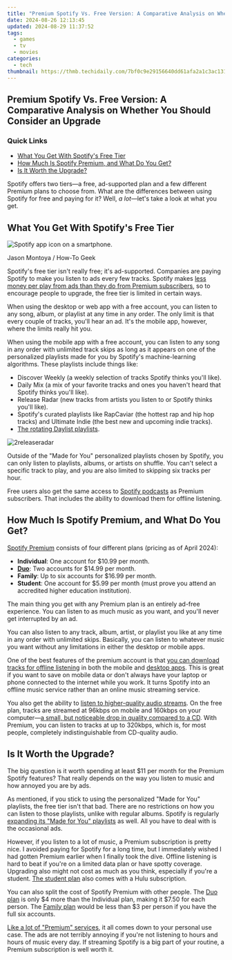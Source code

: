 ```yaml
---
title: "Premium Spotify Vs. Free Version: A Comparative Analysis on Whether You Should Consider an Upgrade"
date: 2024-08-26 12:13:45
updated: 2024-08-29 11:37:52
tags:
  - games
  - tv
  - movies
categories:
  - tech
thumbnail: https://thmb.techidaily.com/7bf0c9e29156640dd61afa2a1c3ac131876c62be46882c79429b4da00cd9e9ec.jpg
---
```


## Premium Spotify Vs. Free Version: A Comparative Analysis on Whether You Should Consider an Upgrade

### Quick Links

* [What You Get With Spotify's Free Tier](https://some-knowledge.techidaily.com/in-2024-from-shoot-to-screen-mastering-360-degree-video-edits-using-premiere-pro/)
* [How Much Is Spotify Premium, and What Do You Get?](https://hardware-reviews.techidaily.com/thrilling-benchmarks-of-the-first-edition-ddr5-7200-corsair-dominator-titanium-unleashing-ultra-high-performance-with-dual-24gb-modules/)
* [Is It Worth the Upgrade?](https://extra-lessons.techidaily.com/updated-comparative-analysis-of-best-win-driven-art-tools/)

 Spotify offers two tiers—a free, ad-supported plan and a few different Premium plans to choose from. What are the differences between using Spotify for free and paying for it? Well, _a lot_—let's take a look at what you get.

##  What You Get With Spotify's Free Tier

![Spotify app icon on a smartphone.](https://static1.howtogeekimages.com/wordpress/wp-content/uploads/2023/12/52862274326_3f14319606_o.jpg) 

Jason Montoya / How-To Geek

 Spotify's free tier isn't really free; it's ad-supported. Companies are paying Spotify to make you listen to ads every few tracks. Spotify makes [less money per play from ads than they do from Premium subscribers](https://www.makeuseof.com/tag/taylor-swift-wrong-spotify/), so to encourage people to upgrade, the free tier is limited in certain ways.

 When using the desktop or web app with a free account, you can listen to any song, album, or playlist at any time in any order. The only limit is that every couple of tracks, you'll hear an ad. It's the mobile app, however, where the limits really hit you.

 When using the mobile app with a free account, you can listen to any song in any order with unlimited track skips as long as it appears on one of the personalized playlists made for you by Spotify's machine-learning algorithms. These playlists include things like:

* Discover Weekly (a weekly selection of tracks Spotify thinks you'll like).
* Daily Mix (a mix of your favorite tracks and ones you haven't heard that Spotify thinks you'll like).
* Release Radar (new tracks from artists you listen to or Spotify thinks you'll like).
* Spotify's curated playlists like RapCaviar (the hottest rap and hip hop tracks) and Ultimate Indie (the best new and upcoming indie tracks).
* [The rotating Daylist playlists](https://screen-activity-recording.techidaily.com/experts-selection-best-full-screen-recorders-for-pc-and-mac-for-2024/).

![2releaseradar](https://static1.howtogeekimages.com/wordpress/wp-content/uploads/2018/04/2releaseradar.png) 

 Outside of the "Made for You" personalized playlists chosen by Spotify, you can only listen to playlists, albums, or artists on shuffle. You can't select a specific track to play, and you are also limited to skipping six tracks per hour.

 Free users also get the same access to [Spotify podcasts](https://facebook-video-files.techidaily.com/updated-in-2024-unlocking-archived-stories-from-facebook-a-digital-handbook/) as Premium subscribers. That includes the ability to download them for offline listening.

##  How Much Is Spotify Premium, and What Do You Get?

[Spotify Premium](https://tech-renaissance.techidaily.com/unlocking-the-secrets-of-successful-tiktok-duets-for-beginners/) consists of four different plans (pricing as of April 2024):

* **Individual**: One account for $10.99 per month.
* [**Duo**](https://facebook-video-footage.techidaily.com/new-melodic-migration-6-preferred-free-apps-for-moving-youtube-audio-on-android/): Two accounts for $14.99 per month.
* **Family**: Up to six accounts for $16.99 per month.
* **Student**: One account for $5.99 per month (must prove you attend an accredited higher education institution).

 The main thing you get with any Premium plan is an entirely ad-free experience. You can listen to as much music as you want, and you'll never get interrupted by an ad.

 You can also listen to any track, album, artist, or playlist you like at any time in any order with unlimited skips. Basically, you can listen to whatever music you want without any limitations in either the desktop or mobile apps.

 One of the best features of the premium account is that [you can download tracks for offline listening](https://hardware-updates.techidaily.com/1723862819427-experts-take-on-the-affordable-giant-monoprice-40-inch-crystal-pro-gaming-monitor-44394-with-high-fps-and-stealthy-cost/) in both the mobile and [desktop apps](https://driver-download.techidaily.com/free-mbox-2-driver-installation-guide-latest-updates-for-windows-operating-systems/). This is great if you want to save on mobile data or don't always have your laptop or phone connected to the internet while you work. It turns Spotify into an offline music service rather than an online music streaming service.

 You also get the ability to [listen to higher-quality audio streams](https://android-unlock.techidaily.com/how-to-reset-a-locked-samsung-galaxy-s23-ultra-phone-by-drfone-android/). On the free plan, tracks are streamed at 96kbps on mobile and 160kbps on your computer—[a small, but noticeable drop in quality compared to a CD](https://instagram-clips.techidaily.com/new-2024-approved-scaling-up-instagram-videos-mobile-and-desktop-approaches/). With Premium, you can listen to tracks at up to 320kbps, which is, for most people, completely indistinguishable from CD-quality audio.

##  Is It Worth the Upgrade?

 The big question is it worth spending at least $11 per month for the Premium Spotify features? That really depends on the way you listen to music and how annoyed you are by ads.

 As mentioned, if you stick to using the personalized "Made for You" playlists, the free tier isn't that bad. There are no restrictions on how you can listen to those playlists, unlike with regular albums. Spotify is regularly [expanding its "Made for You" playlists](https://facebook-video-content.techidaily.com/new-in-2024-vimeo-profile-picture-constraints/) as well. All you have to deal with is the occasional ads.

 However, if you listen to a lot of music, a Premium subscription is pretty nice. I avoided paying for Spotify for a long time, but I immediately wished I had gotten Premium earlier when I finally took the dive. Offline listening is hard to beat if you're on a limited data plan or have spotty coverage. Upgrading also might not cost as much as you think, especially if you're a student. [The student plan](https://www.spotify.com/us/student/) also comes with a Hulu subscription.

 You can also split the cost of Spotify Premium with other people. The [Duo plan](https://www.spotify.com/us/duo/) is only $4 more than the Individual plan, making it $7.50 for each person. The [Family plan](https://www.spotify.com/us/family/) would be less than $3 per person if you have the full six accounts.

[Like a lot of "Premium" services](https://location-fake.techidaily.com/all-must-knows-to-use-fake-gps-go-location-spoofer-on-apple-iphone-12-drfone-by-drfone-virtual-ios/), it all comes down to your personal use case. The ads are not terribly annoying if you're not listening to hours and hours of music every day. If streaming Spotify is a big part of your routine, a Premium subscription is well worth it.

<ins class="adsbygoogle"
     style="display:block"
     data-ad-format="autorelaxed"
     data-ad-client="ca-pub-7571918770474297"
     data-ad-slot="1223367746"></ins>



<ins class="adsbygoogle"
     style="display:block"
     data-ad-client="ca-pub-7571918770474297"
     data-ad-slot="8358498916"
     data-ad-format="auto"
     data-full-width-responsive="true"></ins>
